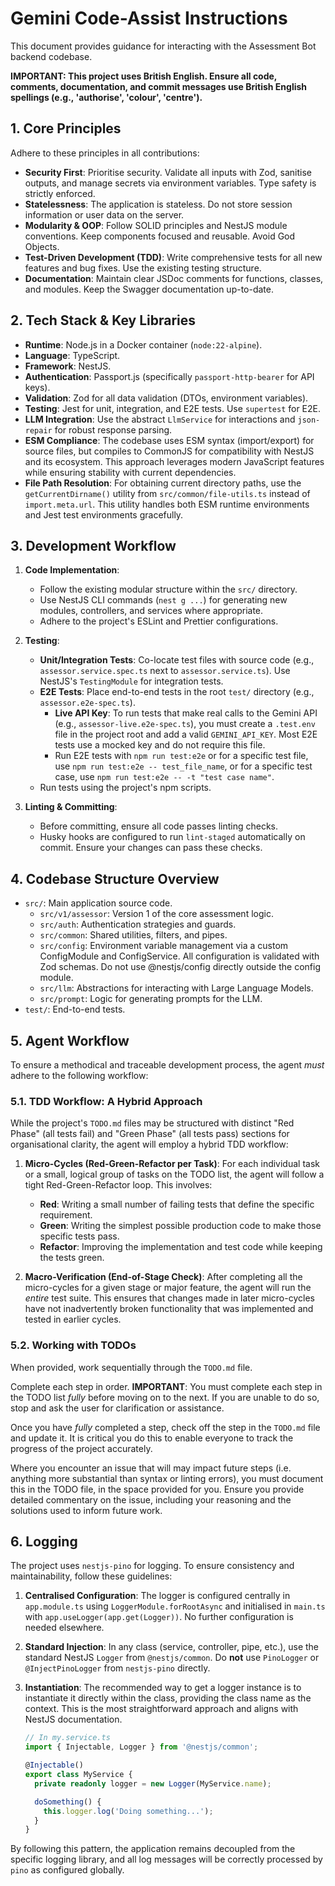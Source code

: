 # Gemini Code-Assist Instructions

This document provides guidance for interacting with the Assessment Bot backend codebase.

**IMPORTANT: This project uses British English. Ensure all code, comments, documentation, and commit messages use British English spellings (e.g., 'authorise', 'colour', 'centre').**

## 1. Core Principles

Adhere to these principles in all contributions:

- **Security First**: Prioritise security. Validate all inputs with Zod, sanitise outputs, and manage secrets via environment variables. Type safety is strictly enforced.
- **Statelessness**: The application is stateless. Do not store session information or user data on the server.
- **Modularity & OOP**: Follow SOLID principles and NestJS module conventions. Keep components focused and reusable. Avoid God Objects.
- **Test-Driven Development (TDD)**: Write comprehensive tests for all new features and bug fixes. Use the existing testing structure.
- **Documentation**: Maintain clear JSDoc comments for functions, classes, and modules. Keep the Swagger documentation up-to-date.

## 2. Tech Stack & Key Libraries

- **Runtime**: Node.js in a Docker container (`node:22-alpine`).
- **Language**: TypeScript.
- **Framework**: NestJS.
- **Authentication**: Passport.js (specifically `passport-http-bearer` for API keys).
- **Validation**: Zod for all data validation (DTOs, environment variables).
- **Testing**: Jest for unit, integration, and E2E tests. Use `supertest` for E2E.
- **LLM Integration**: Use the abstract `LlmService` for interactions and `json-repair` for robust response parsing.
- **ESM Compliance**: The codebase uses ESM syntax (import/export) for source files, but compiles to CommonJS for compatibility with NestJS and its ecosystem. This approach leverages modern JavaScript features while ensuring stability with current dependencies.
- **File Path Resolution**: For obtaining current directory paths, use the `getCurrentDirname()` utility from `src/common/file-utils.ts` instead of `import.meta.url`. This utility handles both ESM runtime environments and Jest test environments gracefully.

## 3. Development Workflow

1. **Code Implementation**:
   - Follow the existing modular structure within the `src/` directory.
   - Use NestJS CLI commands (`nest g ...`) for generating new modules, controllers, and services where appropriate.
   - Adhere to the project's ESLint and Prettier configurations.

2. **Testing**:
   - **Unit/Integration Tests**: Co-locate test files with source code (e.g., `assessor.service.spec.ts` next to `assessor.service.ts`). Use NestJS's `TestingModule` for integration tests.
   - **E2E Tests**: Place end-to-end tests in the root `test/` directory (e.g., `assessor.e2e-spec.ts`).
     - **Live API Key**: To run tests that make real calls to the Gemini API (e.g., `assessor-live.e2e-spec.ts`), you must create a `.test.env` file in the project root and add a valid `GEMINI_API_KEY`. Most E2E tests use a mocked key and do not require this file.
     - Run E2E tests with `npm run test:e2e` or for a specific test file, use `npm run test:e2e -- test_file_name`, or for a specific test case, use `npm run test:e2e -- -t "test case name"`.
   - Run tests using the project's npm scripts.

3. **Linting & Committing**:
   - Before committing, ensure all code passes linting checks.
   - Husky hooks are configured to run `lint-staged` automatically on commit. Ensure your changes can pass these checks.

## 4. Codebase Structure Overview

- `src/`: Main application source code.
  - `src/v1/assessor`: Version 1 of the core assessment logic.
  - `src/auth`: Authentication strategies and guards.
  - `src/common`: Shared utilities, filters, and pipes.
  - `src/config`: Environment variable management via a custom ConfigModule and ConfigService. All configuration is validated with Zod schemas. Do not use @nestjs/config directly outside the config module.
  - `src/llm`: Abstractions for interacting with Large Language Models.
  - `src/prompt`: Logic for generating prompts for the LLM.
- `test/`: End-to-end tests.

## 5. Agent Workflow

To ensure a methodical and traceable development process, the agent _must_ adhere to the following workflow:

### 5.1. TDD Workflow: A Hybrid Approach

While the project's `TODO.md` files may be structured with distinct "Red Phase" (all tests fail) and "Green Phase" (all tests pass) sections for organisational clarity, the agent will employ a hybrid TDD workflow:

1. **Micro-Cycles (Red-Green-Refactor per Task)**: For each individual task or a small, logical group of tasks on the TODO list, the agent will follow a tight Red-Green-Refactor loop. This involves:
   - **Red**: Writing a small number of failing tests that define the specific requirement.
   - **Green**: Writing the simplest possible production code to make those specific tests pass.
   - **Refactor**: Improving the implementation and test code while keeping the tests green.

2. **Macro-Verification (End-of-Stage Check)**: After completing all the micro-cycles for a given stage or major feature, the agent will run the _entire_ test suite. This ensures that changes made in later micro-cycles have not inadvertently broken functionality that was implemented and tested in earlier cycles.

### 5.2. Working with TODOs

When provided, work sequentially through the `TODO.md` file.

Complete each step in order. **IMPORTANT**: You must complete each step in the TODO list _fully_ before moving on to the next. If you are unable to do so, stop and ask the user for clarification or assistance.

Once you have _fully_ completed a step, check off the step in the `TODO.md` file and update it. It is critical you do this to enable everyone to track the progress of the project accurately.

Where you encounter an issue that will may impact future steps (i.e. anything more substantial than syntax or linting errors), you must document this in the TODO file, in the space provided for you. Ensure you provide detailed commentary on the issue, including your reasoning and the solutions used to inform future work.

## 6. Logging

The project uses `nestjs-pino` for logging. To ensure consistency and maintainability, follow these guidelines:

1.  **Centralised Configuration**: The logger is configured centrally in `app.module.ts` using `LoggerModule.forRootAsync` and initialised in `main.ts` with `app.useLogger(app.get(Logger))`. No further configuration is needed elsewhere.

2.  **Standard Injection**: In any class (service, controller, pipe, etc.), use the standard NestJS `Logger` from `@nestjs/common`. Do **not** use `PinoLogger` or `@InjectPinoLogger` from `nestjs-pino` directly.

3.  **Instantiation**: The recommended way to get a logger instance is to instantiate it directly within the class, providing the class name as the context. This is the most straightforward approach and aligns with NestJS documentation.

    ```typescript
    // In my.service.ts
    import { Injectable, Logger } from '@nestjs/common';

    @Injectable()
    export class MyService {
      private readonly logger = new Logger(MyService.name);

      doSomething() {
        this.logger.log('Doing something...');
      }
    }
    ```

By following this pattern, the application remains decoupled from the specific logging library, and all log messages will be correctly processed by `pino` as configured globally.
